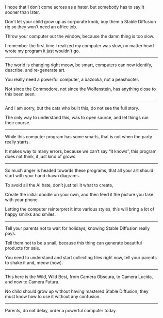 I hope that I don’t come across as a hater,
but somebody has to say it sooner than later.

Don't let your child grow up as corporate knob,
buy them a Stable Diffusion rig so they won't need an office job.

Throw your computer out the window,
because the damn thing is too slow.

I remember the first time I realized my computer was slow,
no matter how I wrote my program it just wouldn't go.

---

The world is changing right meow, be smart,
computers can now identify, describe, and re-generate art.

You really need a powerful computer,
a bazooka, not a peashooter.

Not since the Commodore, not since the Wolfenstein,
has anything close to this been seen.

---

And I am sorry,
but the cats who built this, do not see the full story.

The only way to understand this, was to open source,
and let things run their course.

---

While this computer program has some smarts,
that is not when the party really starts.

It makes way to many errors, because we can’t say “it knows”,
this program does not think, it just kind of grows.

---

So much anger is headed towards these programs,
that all your art should start with your hand drawn diagrams.

To avoid all the AI hate,
don’t just tell it what to create,

Create the initial doodle on your own,
and then feed it the picture you take with your phone.

Letting the computer reinterpret it into various styles,
this will bring a lot of happy smirks and smiles.

---

Tell your parents not to wait for holidays,
knowing Stable Diffusion really pays.

Tell them not to be a snail,
because this thing can generate beautiful products for sale.

You need to understand and start collecting files right now,
tell your parents to shake it and, meow (now).

---

This here is the Wild, Wild Best, from Camera Obscura, to Camera Lucida,
and now to Camera Futura.

No child should grow up without having mastered Stable Diffusion,
they must know how to use it without any confusion.

---

Parents, do not delay,
order a powerful computer today.
